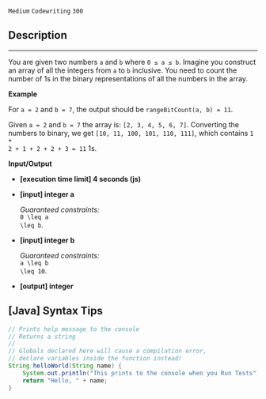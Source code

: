 `Medium`	`Codewriting` 	`300`

## Description

---

You are given two numbers <code>a</code> and <code>b</code> where <code>0 ≤ a ≤ b</code>. Imagine you construct an array of all the integers from <code>a</code> to <code>b</code> inclusive. You need to count the number of 1s in the binary representations of all the numbers in the array.

**Example**

For <code>a = 2</code> and <code>b = 7</code>, the output should be
<code>rangeBitCount(a, b) = 11</code>.

Given <code>a = 2</code> and <code>b = 7</code> the array is: <code>[2, 3, 4, 5, 6, 7]</code>. Converting the numbers to binary, we get <code>[10, 11, 100, 101, 110, 111]</code>, which contains <code>1 + 2 + 1 + 2 + 2 + 3 = 11</code> 1s.

**Input/Output**

- **[execution time limit] 4 seconds (js)**

- **[input] integer a**

  _Guaranteed constraints:_<br>
  <code type='math/tex'>0 \leq a \leq b</code>.

- **[input] integer b**

  _Guaranteed constraints:_<br>
  <code type='math/tex'>a \leq b \leq 10</code>.

- **[output] integer**

## [Java] Syntax Tips

``` java
// Prints help message to the console
// Returns a string
// 
// Globals declared here will cause a compilation error,
// declare variables inside the function instead!
String helloWorld(String name) {
    System.out.println("This prints to the console when you Run Tests");
    return "Hello, " + name;
}
```
